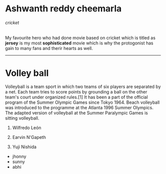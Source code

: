 # Ashwanth reddy cheemarla
###### cricket
My favourite hero who had done movie based on cricket which is titled as **jersey** is my most **sophisticated** movie which is why the protogonist has gain to many fans and therir hearts as well.

---
# Volley ball
Volleyball is a team sport in which two teams of six players are separated by a net. Each team tries to score points by grounding a ball on the other team's court under organized rules.[1] It has been a part of the official program of the Summer Olympic Games since Tokyo 1964. Beach volleyball was introduced to the programme at the Atlanta 1996 Summer Olympics. The adapted version of volleyball at the Summer Paralympic Games is sitting volleyball.

1. Wilfredo León

2. Earvin N'Gapeth

3. Yuji Nishida

- jhonny
- sunny
- abhi
